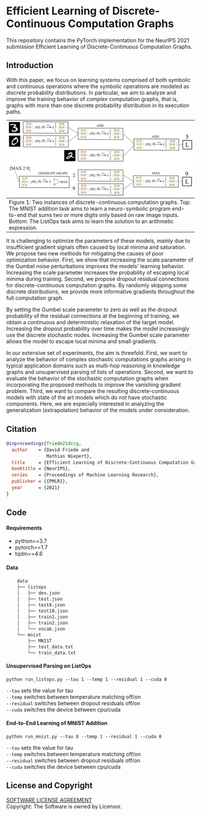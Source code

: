 # Efficient Learning of Discrete-Continuous Computation Graphs
This repository contains the PyTorch implementation for the NeurIPS 2021 submission Efficient Learning of Discrete-Continuous Computation Graphs.

## Introduction

With this paper, we focus on learning systems comprised of both symbolic and continuous operations where the symbolic operations are modeled as *discrete* probability distributions. In particular, we aim to analyze and improve the training behavior of *complex* computation graphs, that is, graphs with more than one discrete probability distribution in its execution paths.

| ![image](figures/example-discrete-continuous-1.png) |
|:---|
| Figure 1: Two instances of discrete-continuous computation graphs. Top: The MNIST addition task aims to learn a neuro-symbolic program end-to-end that sums two or more digits only based on raw image inputs. Bottom: The ListOps task aims to learn the solution to an arithmetic expression.|

It is challenging to optimize the parameters of these models, mainly due to insufficient gradient signals often caused by local minima and saturation.
We propose two new methods for mitigating the causes of poor optimization behavior.
First, we show that increasing the scale parameter of the Gumbel noise perturbations improves the models' learning behavior. Increasing the scale parameter increases the probability of escaping local minima during training. Second, we propose dropout residual connections for discrete-continuous computation graphs. By randomly skipping some discrete distributions, we provide more informative gradients throughout the full computation graph.

By setting the Gumbel scale parameter to zero as well as the dropout probability of the residual connections at the beginning of training, we obtain a continuous and deterministic relaxation of the target model. Increasing the dropout probability over time makes the model increasingly use the discrete stochastic nodes. Increasing the Gumbel scale parameter allows the model to escape local minima and small gradients.

In our extensive set of experiments, the aim is threefold. First, we want to analyze the behavior of complex stochastic computations graphs arising in typical application domains such as multi-hop reasoning in knowledge graphs and unsupervised parsing of lists of operations. Second, we want to evaluate the behavior of the stochastic computation graphs when incorporating the proposed methods to improve the vanishing gradient problem. Third, we want to compare the resulting discrete-continuous models with state of the art models which do *not* have stochastic components. Here, we are especially interested in analyzing the generalization (extrapolation) behavior of the models under consideration.

## Citation
```bibtex
@inproceedings{friede21dccg,
  author    = {David Friede and
               Mathias Niepert},
  title     = {Efficient Learning of Discrete-Continuous Computation Graphs},
  booktitle = {NeurIPS},
  series    = {Proceedings of Machine Learning Research},
  publisher = {{PMLR}},
  year      = {2021}
}
```

## Code

#### Requirements
* python==3.7
* pytorch==1.7
* tqdm==4.6

#### Data
```
    data
    ├── listops
    │   ├── dev.json
    │   ├── test.json
    │   ├── test8.json
    │   ├── test10.json   
    │   ├── train1.json
    │   ├── train2.json             
    │   └── vocab.json
    └── mnist
        ├── MNIST
        ├── test_data.txt
        └── train_data.txt
```

#### Unsupervised Parsing on ListOps
```
python run_listops.py --tau 1 --temp 1 --residual 1 --cuda 0
```
 `--tau` sets the value for tau \
 `--temp` switches between temperature matching off/on \
 `--residual` switches between dropout residuals off/on \
 `--cuda` switches the device between cpu/cuda


#### End-to-End Learning of MNIST Addition
```
python run_mnist.py --tau 8 --temp 1 --residual 1 --cuda 0
```
 `--tau` sets the value for tau \
 `--temp` switches between temperature matching off/on \
 `--residual` switches between dropout residuals off/on \
 `--cuda` switches the device between cpu/cuda


## License and Copyright
[SOFTWARE LICENSE AGREEMENT](LICENSE)\
Copyright: The Software is owned by Licensor.
